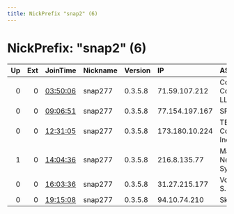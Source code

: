```yaml
---
title: NickPrefix "snap2" (6)
---
```


# NickPrefix: "snap2" (6)

|   Up |   Ext | JoinTime                                                                                            | Nickname   | Version   | IP             | AS                                | CC   |   ORp |   Dirp | OS    | Contact   |   eFamMembers |
|-----:|------:|:----------------------------------------------------------------------------------------------------|:-----------|:----------|:---------------|:----------------------------------|:-----|------:|-------:|:------|:----------|--------------:|
|    0 |     0 | [03:50:06](https://metrics.torproject.org/rs.html#details/73E75BA3347AE274C3168DE5313C4E9009448268) | snap277    | 0.3.5.8   | 71.59.107.212  | Comcast Cable Communications, LLC | us   | 37553 |      0 | Linux | None      |             1 |
|    0 |     0 | [09:06:51](https://metrics.torproject.org/rs.html#details/DBC2C679A1CBDF9932E484161F4537C39B9CCB0A) | snap277    | 0.3.5.8   | 77.154.197.167 | SFR SA                            | fr   | 44803 |      0 | Linux | None      |             1 |
|    0 |     0 | [12:31:05](https://metrics.torproject.org/rs.html#details/C0E27CEBFC54837CE46EE7B83B58A610186C5D1F) | snap277    | 0.3.5.8   | 173.180.10.224 | TELUS Communications Inc.         | ca   | 36167 |      0 | Linux | None      |             1 |
|    1 |     0 | [14:04:36](https://metrics.torproject.org/rs.html#details/A6015A664B9D4C1F0F8AE021C3C71206FC339204) | snap277    | 0.3.5.8   | 216.8.135.77   | Managed Network Systems Inc.      | ca   | 40055 |      0 | Linux | None      |             1 |
|    0 |     0 | [16:03:36](https://metrics.torproject.org/rs.html#details/A03F3FE5F0C75086DF76E5909109C8B3FD5234B8) | snap277    | 0.3.5.8   | 31.27.215.177  | Vodafone Italia S.p.A.            | it   | 42529 |      0 | Linux | None      |             1 |
|    0 |     0 | [19:15:08](https://metrics.torproject.org/rs.html#details/CC9316F42193C05D524F46A39282BD6190EEA066) | snap277    | 0.3.5.8   | 94.10.74.210   | Sky UK Limited                    | gb   | 44909 |      0 | Linux | None      |             1 |
